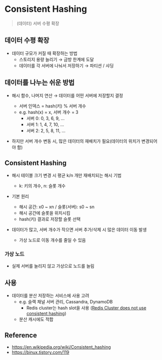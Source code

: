 # Consistent Hashing
> (데이터) 서버 수평 확장

## 데이터 수평 확장
- 데이터 규모가 커질 때 확장하는 방법
  - 스토리지 용량 늘리기 → 금방 한계에 도달
  - 데이터를 각 서버에 나눠서 저장하기 → 파티션 / 샤딩

## 데이터를 나누는 쉬운 방법
- 해시 함수, 나머지 연산 → 데이터를 어떤 서버에 저장할지 결정
  - 서버 인덱스 = hash(키) % 서버 개수
  - e.g. hash(x) = x, 서버 개수 = 3
    - 서버 0: 0, 3, 6, 9, ...
    - 서버 1: 1, 4, 7, 10, ...
    - 서버 2: 2, 5, 8, 11, ...

- 하지만 서버 개수 변동 시, 많은 데이터의 재배치가 필요(데이터의 위치가 변경되어야 함)

## Consistent Hashing
- 해시 테이블 크기 변경 시 평균 k/n 개만 재배치되는 해시 기법
  - k: 키의 개수, n: 슬롯 개수

- 기본 원리
  - 해시 공간: x0 ~ xn / 슬롯(서버): s0 ~ sn
  - 해시 공간에 슬롯을 위치시킴
  - hash(키) 결과로 저장할 슬롯 선택

- 데이터가 많고, 서버 개수가 작으면 서버 추가/삭제 시 많은 데이터 이동 발생
  - 가상 노드로 이동 개수를 줄일 수 있음

### 가상 노드
- 실제 서버를 늘리지 않고 가상으로 노드를 늘림

## 사용
- 데이터를 분산 저장하는 서비스에 사용 고려
  - e.g. 슬랙 채널 서버 관리, Cassandra, DynamoDB
    - Redis cluster는 hash slot을 사용 ([Redis Cluster does not use consistent hashing](https://redis.io/docs/management/scaling/))
  - 분산 캐시에도 적합

## Reference
- https://en.wikipedia.org/wiki/Consistent_hashing
- https://binux.tistory.com/119